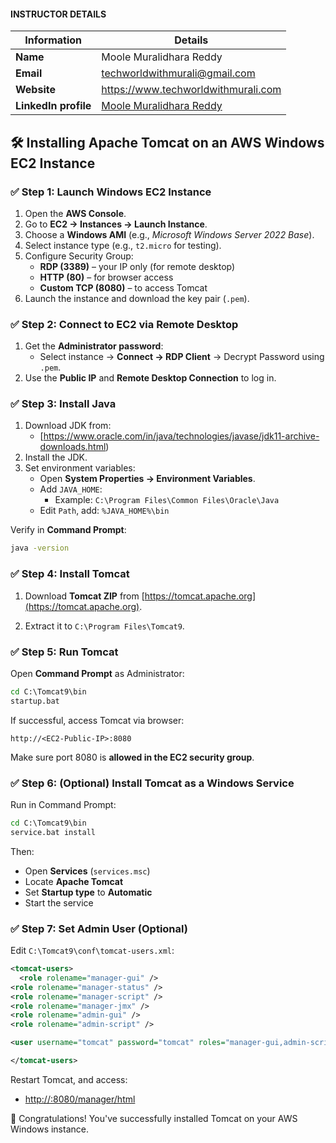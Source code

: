 #### INSTRUCTOR DETAILS

|  Information             | Details                                                                      |
|----------------------    |------------------------------------------------------------------------------|
| **Name**                 | Moole Muralidhara Reddy                                                      |
| **Email**                | techworldwithmurali@gmail.com                                                |
| **Website**              | https://www.techworldwithmurali.com               |
| **LinkedIn profile**     | [Moole Muralidhara Reddy](https://www.linkedin.com/in/moole-muralidhara-reddy) |

## 🛠️ Installing Apache Tomcat on an AWS Windows EC2 Instance

### ✅ Step 1: Launch Windows EC2 Instance

1. Open the **AWS Console**.
2. Go to **EC2 → Instances → Launch Instance**.
3. Choose a **Windows AMI** (e.g., *Microsoft Windows Server 2022 Base*).
4. Select instance type (e.g., `t2.micro` for testing).
5. Configure Security Group:
   - **RDP (3389)** – your IP only (for remote desktop)
   - **HTTP (80)** – for browser access
   - **Custom TCP (8080)** – to access Tomcat
6. Launch the instance and download the key pair (`.pem`).


### ✅ Step 2: Connect to EC2 via Remote Desktop

1. Get the **Administrator password**:
   - Select instance → **Connect → RDP Client** → Decrypt Password using `.pem`.
2. Use the **Public IP** and **Remote Desktop Connection** to log in.



### ✅ Step 3: Install Java

1. Download JDK from:
   - [https://www.oracle.com/in/java/technologies/javase/jdk11-archive-downloads.html) 
2. Install the JDK.
3. Set environment variables:
   - Open **System Properties → Environment Variables**.
   - Add `JAVA_HOME`:
     - Example: `C:\Program Files\Common Files\Oracle\Java`
   - Edit `Path`, add: `%JAVA_HOME%\bin`

Verify in **Command Prompt**:

```cmd
java -version
```

### ✅ Step 4: Install Tomcat

1. Download **Tomcat ZIP** from [https://tomcat.apache.org](https://tomcat.apache.org).

2. Extract it to `C:\Program Files\Tomcat9`.


### ✅ Step 5: Run Tomcat

Open **Command Prompt** as Administrator:

```cmd
cd C:\Tomcat9\bin
startup.bat
```

If successful, access Tomcat via browser:

```
http://<EC2-Public-IP>:8080
```

Make sure port 8080 is **allowed in the EC2 security group**.

### ✅ Step 6: (Optional) Install Tomcat as a Windows Service

Run in Command Prompt:

```cmd
cd C:\Tomcat9\bin
service.bat install
```

Then:

- Open **Services** (`services.msc`)
- Locate **Apache Tomcat**
- Set **Startup type** to **Automatic**
- Start the service

### ✅ Step 7: Set Admin User (Optional)

Edit `C:\Tomcat9\conf\tomcat-users.xml`:

```xml
<tomcat-users>
  <role rolename="manager-gui" />
<role rolename="manager-status" />
<role rolename="manager-script" />
<role rolename="manager-jmx" />
<role rolename="admin-gui" />
<role rolename="admin-script" />

<user username="tomcat" password="tomcat" roles="manager-gui,admin-script, admin-gui,manager-status,manager-script,manager-jmx"/>

</tomcat-users>
```

Restart Tomcat, and access:

- [http://<EC2-IP>:8080/manager/html](http://<EC2-IP>:8080/manager/html)


🎉 Congratulations! You've successfully installed Tomcat on your AWS Windows instance.
